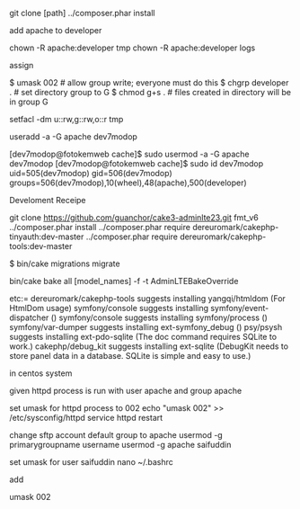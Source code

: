 

git clone [path]
../composer.phar install

add apache to developer

chown -R apache:developer tmp
chown -R apache:developer logs

assign 

$ umask 002            # allow group write; everyone must do this
$ chgrp developer .            # set directory group to G
$ chmod g+s .          # files created in directory will be in group G

setfacl -dm u::rw,g::rw,o::r tmp


useradd -a -G apache dev7modop


[dev7modop@fotokemweb cache]$ sudo usermod -a -G apache dev7modop
[dev7modop@fotokemweb cache]$ sudo id dev7modop
uid=505(dev7modop) gid=506(dev7modop) groups=506(dev7modop),10(wheel),48(apache),500(developer)


Develoment Receipe

git clone https://github.com/guanchor/cake3-adminlte23.git fmt_v6
../composer.phar install
../composer.phar require dereuromark/cakephp-tinyauth:dev-master 
../composer.phar require dereuromark/cakephp-tools:dev-master


$ bin/cake migrations migrate

bin/cake bake all [model_names] -f -t AdminLTEBakeOverride


etc:=
dereuromark/cakephp-tools suggests installing yangqi/htmldom (For HtmlDom usage)
symfony/console suggests installing symfony/event-dispatcher ()
symfony/console suggests installing symfony/process ()
symfony/var-dumper suggests installing ext-symfony_debug ()
psy/psysh suggests installing ext-pdo-sqlite (The doc command requires SQLite to work.)
cakephp/debug_kit suggests installing ext-sqlite (DebugKit needs to store panel data in a database. SQLite is simple and easy to use.)

in centos system

given httpd process is run with user apache and group apache

set umask for httpd process to 002
echo "umask 002" >> /etc/sysconfig/httpd
service httpd restart

change sftp account default group to apache
usermod -g primarygroupname username
usermod -g apache saifuddin

set umask for user saifuddin
nano ~/.bashrc

add

umask 002 
